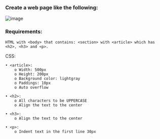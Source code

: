 ### Create a web page like the following:


![image](https://github.com/nsinorov/SoftUniMainPath/assets/45227327/61c650f5-f365-4798-85d4-ab892ad7ba32)

### Requirements:

    HTML with <body> that contains: <section> with <article> which has <h2>, <h3> and <p>.

CSS:

    • <article>:
        o Width: 500px
        o Height: 200px
        o Background color: lightgray
        o Paddings: 10px
        o Auto overflow
        
    • <h2>:
        o All characters to be UPPERCASE
        o Align the text to the center
        
    • <h3>:
        o Align the text to the center
        
    • <p>:
        o Indent text in the first line 30px
